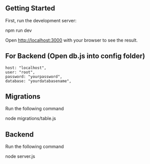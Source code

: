 ## Getting Started

First, run the development server:

npm run dev


Open [http://localhost:3000](http://localhost:3000) with your browser to see the result.

## For Backend (Open db.js into config folder)

    host: "localhost",
    user: "root",
    password: "yourpassword",
    database: "yourdatabasename",

## Migrations
Run the following command

node migrations/table.js

## Backend
Run the following command

node server.js

